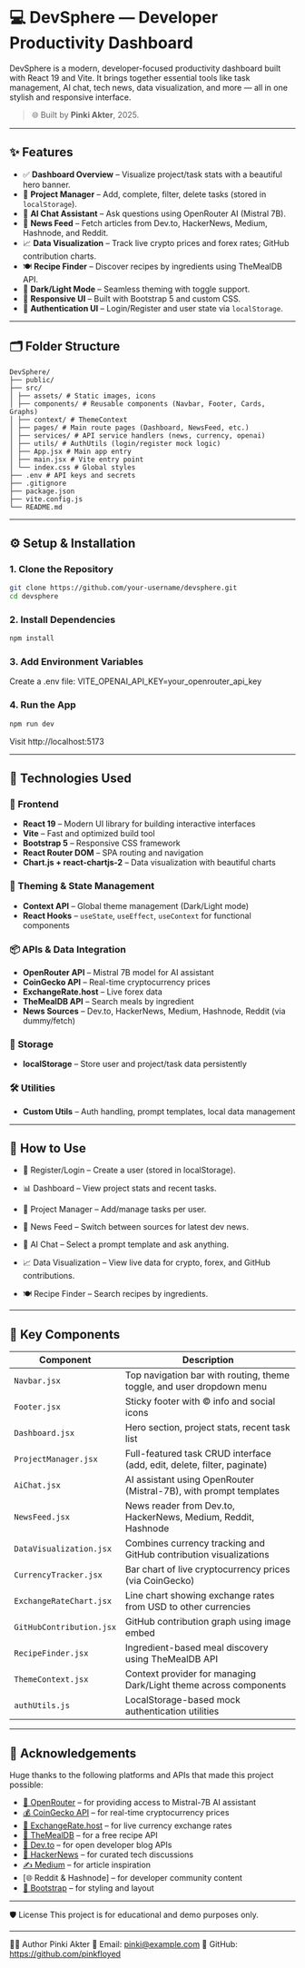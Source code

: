 # 💻 DevSphere — Developer Productivity Dashboard

DevSphere is a modern, developer-focused productivity dashboard built with React 19 and Vite. It brings together essential tools like task management, AI chat, tech news, data visualization, and more — all in one stylish and responsive interface.

> 🌐 Built by **Pinki Akter**, 2025.

---

## ✨ Features

- ✅ **Dashboard Overview** – Visualize project/task stats with a beautiful hero banner.
- 📂 **Project Manager** – Add, complete, filter, delete tasks (stored in `localStorage`).
- 🤖 **AI Chat Assistant** – Ask questions using OpenRouter AI (Mistral 7B).
- 📰 **News Feed** – Fetch articles from Dev.to, HackerNews, Medium, Hashnode, and Reddit.
- 📈 **Data Visualization** – Track live crypto prices and forex rates; GitHub contribution charts.
- 🍽️ **Recipe Finder** – Discover recipes by ingredients using TheMealDB API.
- 🌙 **Dark/Light Mode** – Seamless theming with toggle support.
- 🧭 **Responsive UI** – Built with Bootstrap 5 and custom CSS.
- 🔐 **Authentication UI** – Login/Register and user state via `localStorage`.

---

## 🗂️ Folder Structure

```text
DevSphere/
├── public/
├── src/
│ ├── assets/ # Static images, icons
│ ├── components/ # Reusable components (Navbar, Footer, Cards, Graphs)
│ ├── context/ # ThemeContext
│ ├── pages/ # Main route pages (Dashboard, NewsFeed, etc.)
│ ├── services/ # API service handlers (news, currency, openai)
│ ├── utils/ # AuthUtils (login/register mock logic)
│ ├── App.jsx # Main app entry
│ ├── main.jsx # Vite entry point
│ └── index.css # Global styles
├── .env # API keys and secrets
├── .gitignore
├── package.json
├── vite.config.js
└── README.md
```

---

## ⚙️ Setup & Installation

### 1. Clone the Repository
```bash
git clone https://github.com/your-username/devsphere.git
cd devsphere
```
### 2. Install Dependencies
```bash
npm install
```
### 3. Add Environment Variables
Create a .env file:
VITE_OPENAI_API_KEY=your_openrouter_api_key

### 4. Run the App
```bash
npm run dev
```
Visit http://localhost:5173

---

## 🧪 Technologies Used

### 🧱 Frontend
- **React 19** – Modern UI library for building interactive interfaces
- **Vite** – Fast and optimized build tool
- **Bootstrap 5** – Responsive CSS framework
- **React Router DOM** – SPA routing and navigation
- **Chart.js + react-chartjs-2** – Data visualization with beautiful charts

### 🌙 Theming & State Management
- **Context API** – Global theme management (Dark/Light mode)
- **React Hooks** – `useState`, `useEffect`, `useContext` for functional components

### 📦 APIs & Data Integration
- **OpenRouter API** – Mistral 7B model for AI assistant
- **CoinGecko API** – Real-time cryptocurrency prices
- **ExchangeRate.host** – Live forex data
- **TheMealDB API** – Search meals by ingredient
- **News Sources** – Dev.to, HackerNews, Medium, Hashnode, Reddit (via dummy/fetch)

### 💾 Storage
- **localStorage** – Store user and project/task data persistently

### 🛠 Utilities
- **Custom Utils** – Auth handling, prompt templates, local data management

---

## 🧠 How to Use
- 🔐 Register/Login – Create a user (stored in localStorage).

- 📊 Dashboard – View project stats and recent tasks.

- 📂 Project Manager – Add/manage tasks per user.

- 📰 News Feed – Switch between sources for latest dev news.

- 🤖 AI Chat – Select a prompt template and ask anything.

- 📈 Data Visualization – View live data for crypto, forex, and GitHub contributions.

- 🍽️ Recipe Finder – Search recipes by ingredients.

---

## 🧩 Key Components

| Component                 | Description                                                                 |
|---------------------------|-----------------------------------------------------------------------------|
| `Navbar.jsx`              | Top navigation bar with routing, theme toggle, and user dropdown menu       |
| `Footer.jsx`              | Sticky footer with © info and social icons                                  |
| `Dashboard.jsx`           | Hero section, project stats, recent task list                               |
| `ProjectManager.jsx`      | Full-featured task CRUD interface (add, edit, delete, filter, paginate)     |
| `AiChat.jsx`              | AI assistant using OpenRouter (Mistral-7B), with prompt templates            |
| `NewsFeed.jsx`            | News reader from Dev.to, HackerNews, Medium, Reddit, Hashnode               |
| `DataVisualization.jsx`   | Combines currency tracking and GitHub contribution visualizations           |
| `CurrencyTracker.jsx`     | Bar chart of live cryptocurrency prices (via CoinGecko)                     |
| `ExchangeRateChart.jsx`   | Line chart showing exchange rates from USD to other currencies              |
| `GitHubContribution.jsx`  | GitHub contribution graph using image embed                                 |
| `RecipeFinder.jsx`        | Ingredient-based meal discovery using TheMealDB API                         |
| `ThemeContext.jsx`        | Context provider for managing Dark/Light theme across components            |
| `authUtils.js`            | LocalStorage-based mock authentication utilities                            |

--- 
## 🙌 Acknowledgements

Huge thanks to the following platforms and APIs that made this project possible:

- [🔗 OpenRouter](https://openrouter.ai) – for providing access to Mistral-7B AI assistant
- [💰 CoinGecko API](https://www.coingecko.com) – for real-time cryptocurrency prices
- [💱 ExchangeRate.host](https://exchangerate.host) – for live currency exchange rates
- [🍲 TheMealDB](https://www.themealdb.com) – for a free recipe API
- [📰 Dev.to](https://dev.to) – for open developer blog APIs
- [🧵 HackerNews](https://news.ycombinator.com) – for curated tech discussions
- [✍️ Medium](https://medium.com) – for article inspiration
- [🌐 Reddit & Hashnode] – for developer community content
- [🎨 Bootstrap](https://getbootstrap.com) – for styling and layout

---


🛡️ License
This project is for educational and demo purposes only.

---

👩‍💻 Author
Pinki Akter
📧 Email: pinki@example.com
🔗 GitHub: https://github.com/pinkfloyed

